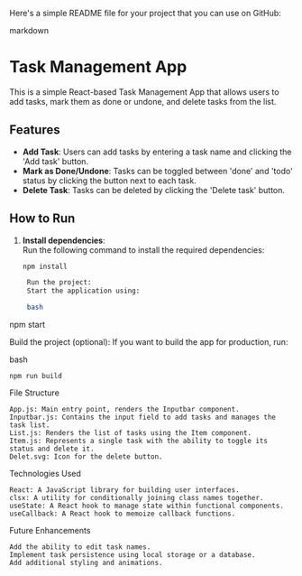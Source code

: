 Here's a simple README file for your project that you can use on GitHub:

markdown

# Task Management App

This is a simple React-based Task Management App that allows users to add tasks, mark them as done or undone, and delete tasks from the list.

## Features

- **Add Task**: Users can add tasks by entering a task name and clicking the 'Add task' button.
- **Mark as Done/Undone**: Tasks can be toggled between 'done' and 'todo' status by clicking the button next to each task.
- **Delete Task**: Tasks can be deleted by clicking the 'Delete task' button.

## How to Run

1. **Install dependencies**:  
   Run the following command to install the required dependencies:
   ```bash
   npm install

    Run the project:
    Start the application using:

    bash

npm start

Build the project (optional):
If you want to build the app for production, run:

bash

    npm run build

File Structure

    App.js: Main entry point, renders the Inputbar component.
    Inputbar.js: Contains the input field to add tasks and manages the task list.
    List.js: Renders the list of tasks using the Item component.
    Item.js: Represents a single task with the ability to toggle its status and delete it.
    Delet.svg: Icon for the delete button.

Technologies Used

    React: A JavaScript library for building user interfaces.
    clsx: A utility for conditionally joining class names together.
    useState: A React hook to manage state within functional components.
    useCallback: A React hook to memoize callback functions.

Future Enhancements

    Add the ability to edit task names.
    Implement task persistence using local storage or a database.
    Add additional styling and animations.